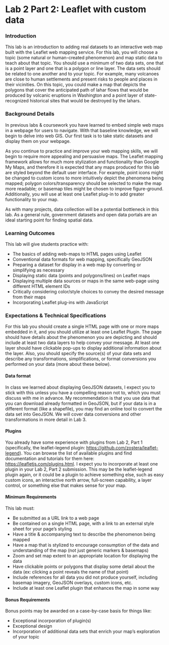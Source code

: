 # Lab 2 Part 2: Leaflet with custom data

### Introduction
This lab is an introduction to adding real datasets to an interactive web map built with the Leaflet web mapping service. For this lab, you will choose a topic (some natural or human-created phenomenon) and map static data to teach about that topic. You should use a minimum of two data sets, one that is a point layer and one that is a polygon or line layer. The data sets should be related to one another and to your topic. For example, many volcanoes are close to human settlements and present risks to people and places in their vicinities. On this topic, you could make a map that depicts the polygons that cover the anticipated path of lahar flows that would be produced by volcanic eruptions in Washington and a point layer of state-recognized historical sites that would be destroyed by the lahars. 

### Background Details
In previous labs & coursework you have learned to embed simple web maps in a webpage for users to navigate. With that baseline knowledge, we will begin to delve into web GIS. Our first task is to take static datasets and display them on your webpage. 

As you continue to practice and improve your web mapping skills, we will begin to require more appealing and persuasive maps. The Leaflet mapping framework allows for much more stylization and functionality than Google My Maps, and therefore it is expected that any maps produced for this lab are styled beyond the default user interface. For example, point icons might be changed to custom icons to more intuitively depict the phenomena being mapped; polygon colors/transparency should be selected to make the map more readable; or basemap tiles might be chosen to improve figure-ground. Additionally, you will use at least one Leaflet plug-in to add greater functionality to your map. 

As with many projects, data collection will be a potential bottleneck in this lab. As a general rule, government datasets and open data portals are an ideal starting point for finding spatial data. 

### Learning Outcomes
This lab will give students practice with:
* The basics of adding web-maps to HTML pages using Leaflet
* Conventional data formats for web mapping, specifically GeoJSON
* Preparing a dataset for display in a web map by converting or simplifying as necessary
* Displaying static data (points and polygons/lines) on Leaflet maps
* Displaying multiple data sources or maps in the same web-page using different HTML element IDs
* Critically considering color/style choices to convey the desired message from their maps
* Incorporating Leaflet plug-ins with JavaScript 

### Expectations & Technical Specifications
For this lab you should create a single HTML page with one or more maps embedded in it, and you should utilize at least one Leaflet Plugin. The page should have details about the phenomenon you are depicting and should include at least two data layers to help convey your message. At least one layer should have clickable pop-ups to display additional information about the layer. Also, you should specify the source(s) of your data sets and describe any transformations, simplifications, or format conversions you performed on your data (more about these below). 

#### Data format 
In class we learned about displaying GeoJSON datasets, I expect you to stick with this unless you have a compelling reason not to, which you must discuss with me in advance. My recommendation is that you use data that you can download already formatted in GeoJSON, but if your data is in a different format (like a shapefile), you may find an online tool to convert the data set into GeoJSON. We will cover data conversions and other transformations in more detail in Lab 3.

#### Plugins
You already have some experience with plugins from Lab 2, Part 1 (specifically, the leaflet-legend plugin: https://github.com/zostera/leaflet-legend). You can browse the list of available plugins and find documentation and tutorials for them here: https://leafletjs.com/plugins.html. I expect you to incorporate at least one plugin in your Lab 2, Part 2 submission. This may be the leaflet-legend plugin again, or it could be a plugin to achieve something else, such as easy custom icons, an interactive north arrow, full-screen capability, a layer control, or something else that makes sense for your map. 

#### Minimum Requirements
This lab must:
* Be submitted as a URL link to a web page
* Be contained on a single HTML page, with a link to an external style sheet for your page’s styling
* Have a title & accompanying text to describe the phenomenon being mapped
* Have a map that is stylized to encourage consumption of the data and understanding of the map (not just generic markers & basemaps)
* Zoom and set map extent to an appropriate location for displaying the data
* Have clickable points or polygons that display some detail about the data (ex: clicking a point reveals the name of that point)
* Include references for all data you did not produce yourself, including basemap imagery, GeoJSON overlays, custom icons, etc. 
* Include at least one Leaflet plugin that enhances the map in some way

#### Bonus Requirements
Bonus points may be awarded on a case-by-case basis for things like: 
* Exceptional incorporation of plugin(s)
* Exceptional design
* Incorporation of additional data sets that enrich your map’s exploration of your topic
